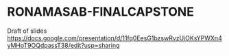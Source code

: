 # RONAMASAB-FINALCAPSTONE

Draft of slides https://docs.google.com/presentation/d/11fq0EesG1bzswRvzUiOKsYPWXn4yMHoT9OQdpassT38/edit?usp=sharing
